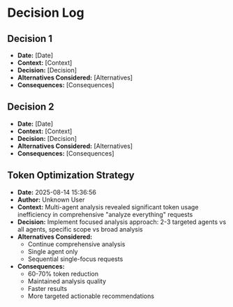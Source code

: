 # Decision Log

## Decision 1
- **Date:** [Date]
- **Context:** [Context]
- **Decision:** [Decision]
- **Alternatives Considered:** [Alternatives]
- **Consequences:** [Consequences]

## Decision 2
- **Date:** [Date]
- **Context:** [Context]
- **Decision:** [Decision]
- **Alternatives Considered:** [Alternatives]
- **Consequences:** [Consequences]

## Token Optimization Strategy
- **Date:** 2025-08-14 15:36:56
- **Author:** Unknown User
- **Context:** Multi-agent analysis revealed significant token usage inefficiency in comprehensive "analyze everything" requests
- **Decision:** Implement focused analysis approach: 2-3 targeted agents vs all agents, specific scope vs broad analysis
- **Alternatives Considered:** 
  - Continue comprehensive analysis
  - Single agent only
  - Sequential single-focus requests
- **Consequences:** 
  - 60-70% token reduction
  - Maintained analysis quality
  - Faster results
  - More targeted actionable recommendations
